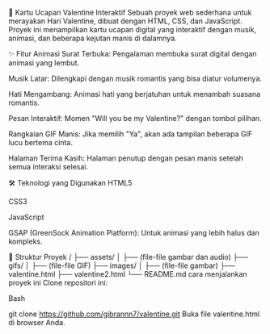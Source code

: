 💖 Kartu Ucapan Valentine Interaktif
Sebuah proyek web sederhana untuk merayakan Hari Valentine, dibuat dengan HTML, CSS, dan JavaScript. Proyek ini menampilkan kartu ucapan digital yang interaktif dengan musik, animasi, dan beberapa kejutan manis di dalamnya.

✨ Fitur
Animasi Surat Terbuka: Pengalaman membuka surat digital dengan animasi yang lembut.

Musik Latar: Dilengkapi dengan musik romantis yang bisa diatur volumenya.

Hati Mengambang: Animasi hati yang berjatuhan untuk menambah suasana romantis.

Pesan Interaktif: Momen "Will you be my Valentine?" dengan tombol pilihan.

Rangkaian GIF Manis: Jika memilih "Ya", akan ada tampilan beberapa GIF lucu bertema cinta.

Halaman Terima Kasih: Halaman penutup dengan pesan manis setelah semua interaksi selesai.

🛠️ Teknologi yang Digunakan
HTML5

CSS3

JavaScript

GSAP (GreenSock Animation Platform): Untuk animasi yang lebih halus dan kompleks.

📂 Struktur Proyek
/
├── assets/
│ ├── (file-file gambar dan audio)
├── gifs/
│ ├── (file-file GIF)
├── images/
│ ├── (file-file gambar)
├── valentine.html
├── valentine2.html
└── README.md
cara menjalankan proyek ini
Clone repositori ini:

Bash

git clone https://github.com/gibrannn7/valentine.git
Buka file valentine.html di browser Anda.
